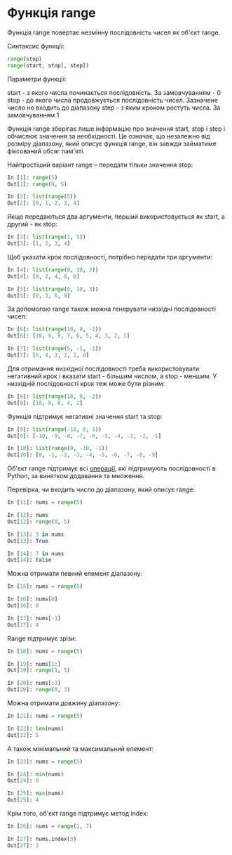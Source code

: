 # Функція range

Функція range повертає незмінну послідовність чисел як об'єкт range.

Синтаксис функції:

```python
range(stop)
range(start, stop[, step])
```

Параметри функції:

start - з якого числа починається послідовність. За замовчуванням - 0
stop - до якого числа продовжується послідовність чисел. Зазначене число не входить до діапазону
step - з яким кроком ростуть числа. За замовчуванням 1

Функція range зберігає лише інформацію про значення start, stop і step і
обчислює значення за необхідності. Це означає, що незалежно від розміру
діапазону, який описує функція range, він завжди займатиме фіксований обсяг
пам'яті.

Найпростіший варіант range – передати тільки значення stop:

```python
In [1]: range(5)
Out[1]: range(0, 5)

In [2]: list(range(5))
Out[2]: [0, 1, 2, 3, 4]
```

Якщо передаються два аргументи, перший використовується як start, а другий - як
stop:

```python
In [3]: list(range(1, 5))
Out[3]: [1, 2, 3, 4]
```

Щоб указати крок послідовності, потрібно передати три аргументи:

```python
In [4]: list(range(0, 10, 2))
Out[4]: [0, 2, 4, 6, 8]

In [5]: list(range(0, 10, 3))
Out[5]: [0, 3, 6, 9]
```

За допомогою range також можна генерувати низхідні послідовності чисел:

```python
In [6]: list(range(10, 0, -1))
Out[6]: [10, 9, 8, 7, 6, 5, 4, 3, 2, 1]

In [7]: list(range(5, -1, -1))
Out[7]: [5, 4, 3, 2, 1, 0]
```

Для отримання низхідної послідовності треба використовувати негативний крок і
вказати start - більшим числом, а stop - меншим.
У низхідній послідовності крок теж може бути різним:

```python
In [8]: list(range(10, 0, -2))
Out[8]: [10, 8, 6, 4, 2]
```

Функція підтримує негативні значення start та stop:

```python
In [9]: list(range(-10, 0, 1))
Out[9]: [-10, -9, -8, -7, -6, -5, -4, -3, -2, -1]

In [10]: list(range(0, -10, -1))
Out[10]: [0, -1, -2, -3, -4, -5, -6, -7, -8, -9]
```


Об'єкт range підтримує всі [операції](https://docs.python.org/3/library/stdtypes.html#sequence-types-list-tuple-range),
які підтримують послідовності в Python, за винятком додавання та множення.

Перевірка, чи входить число до діапазону, який описує range:

```python
In [11]: nums = range(5)

In [12]: nums
Out[12]: range(0, 5)

In [13]: 3 in nums
Out[13]: True

In [14]: 7 in nums
Out[14]: False
```

Можна отримати певний елемент діапазону:

```python
In [15]: nums = range(5)

In [16]: nums[0]
Out[16]: 0

In [17]: nums[-1]
Out[17]: 4
```

Range підтримує зрізи:

```python
In [18]: nums = range(5)

In [19]: nums[1:]
Out[19]: range(1, 5)

In [20]: nums[:3]
Out[20]: range(0, 3)
```

Можна отримати довжину діапазону:

```python
In [21]: nums = range(5)

In [22]: len(nums)
Out[22]: 5
```

А також мінімальний та максимальний елемент:

```python
In [23]: nums = range(5)

In [24]: min(nums)
Out[24]: 0

In [25]: max(nums)
Out[25]: 4
```

Крім того, об'єкт range підтримує метод index:

```python
In [26]: nums = range(1, 7)

In [27]: nums.index(3)
Out[27]: 2
```
